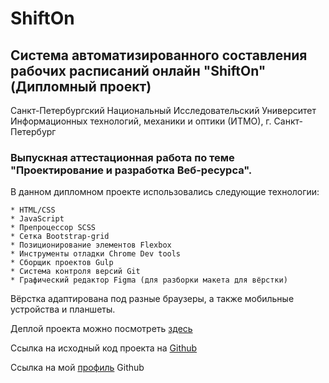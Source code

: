 # ShiftOn
## Система автоматизированного составления рабочих расписаний онлайн "ShiftOn" (Дипломный проект)

Санкт-Петербургский Национальный Исследовательский Университет Информационных технологий, механики и оптики (ИТМО), г. Санкт-Петербург



### **Выпускная аттестационная работа по теме "Проектирование и разработка Веб-ресурса".**

В данном дипломном проекте использовались следующие технологии:
    
	* HTML/CSS 
	* JavaScript
	* Препроцессор SCSS
	* Сетка Bootstrap-grid
	* Позиционирование элементов Flexbox
	* Инструменты отладки Chrome Dev tools
	* Сборщик проектов Gulp
	* Система контроля версий Git
	* Графический редактор Figma (для разборки макета для вёрстки)

Вёрстка адаптирована под разные браузеры, а также мобильные устройства и планшеты.

Деплой проекта можно посмотреть [здесь](https://deverser.github.io/ShiftOn/)

Ссылка на исходный код проекта на [Github](https://github.com/deverser/ShiftOn)

Ссылка на мой [профиль](https://github.com/deverser) Github
